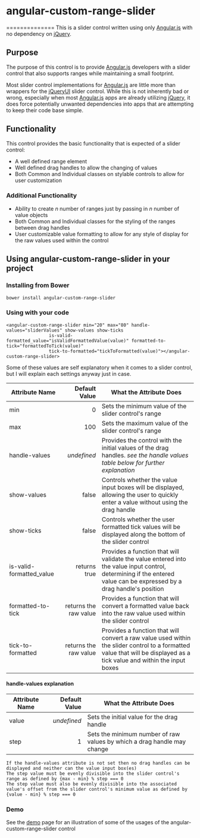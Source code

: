 # angular-custom-range-slider
==============
This is a slider control written using only [Angular.js](http://angularjs.org/) with no dependency on [jQuery](http://jquery.com/).

## Purpose

The purpose of this control is to provide [Angular.js](http://angularjs.org/) developers with a slider control that also supports ranges while maintaining a small footprint.

Most slider control implementations for [Angular.js](http://angularjs.org/) are little more than wrappers for the [jQueryUI](http://jqueryui.com/) slider control. While this is not inherently bad or wrong, especially when most [Angular.js](http://angularjs.org/) apps are already utilizing [jQuery](http://jquery.com/), it does force potentially unwanted dependencies into apps that are attempting to keep their code base simple.

## Functionality

This control provides the basic functionality that is expected of a slider control:

* A well defined range element
* Well defined drag handles to allow the changing of values
* Both Common and Individual classes on stylable controls to allow for user customization

### Additional Functionality
* Ability to create *n* number of ranges just by passing in *n* number of value objects
* Both Common and Individual classes for the styling of the ranges between drag handles
* User customizable value formatting to allow for any style of display for the raw values used within the control

## Using angular-custom-range-slider in your project

### Installing from Bower
    bower install angular-custom-range-slider

### Using with your code
    <angular-custom-range-slider min="20" max="80" handle-values="sliderValues" show-values show-ticks
                    is-valid-formatted_value="isValidFormattedValue(value)" formatted-to-tick="formattedToTick(value)"
                    tick-to-formatted="tickToFormatted(value)"></angular-custom-range-slider>

Some of these values are self explanatory when it comes to a slider control, but I will explain each settings anyway just in case.

| Attribute Name           | Default Value         | What the Attribute Does                              |
|--------------------------|----------------------:|------------------------------------------------------|
| min                      | 0                     | Sets the minimum value of the slider control's range |
| max                      | 100                   | Sets the maximum value of the slider control's range |
| handle-values            | *undefined*           | Provides the control with the initial values of the drag handles. *see the handle values table below for further explanation* |
| show-values              | false                 | Controls whether the value input boxes will be displayed, allowing the user to quickly enter a value without using the drag handle |
| show-ticks               | false                 | Controls whether the user formatted tick values will be displayed along the bottom of the slider control |
| is-valid-formatted_value | returns true          | Provides a function that will validate the value entered into the value input control, determining if the entered value can be expressed by a drag handle's position |
| formatted-to-tick        | returns the raw value | Provides a function that will convert a formatted value back into the raw value used within the slider control |
| tick-to-formatted        | returns the raw value | Provides a function that will convert a raw value used within the slider control to a formatted value that will be displayed as a tick value and within the input boxes |

#### handle-values explanation
| Attribute Name | Default Value | What the Attribute Does                                                 |
|----------------|--------------:|-------------------------------------------------------------------------|
| value          | *undefined*   | Sets the initial value for the drag handle                              |
| step           | 1             | Sets the minimum number of raw values by which a drag handle may change |

    If the handle-values attribute is not set then no drag handles can be displayed and neither can the value input box(es)
    The step value must be evenly divisible into the slider control's range as defined by {max - min} % step === 0
    The step value must also be evenly divisible into the associated value's offset from the slider control's minimum value as defined by {value - min} % step === 0

### Demo
See the [demo](http://peteclodi.com/code/angular-custom-range-slider/) page for an illustration of some of the usages of the angular-custom-range-slider control
